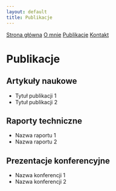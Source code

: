 ```yaml
---
layout: default
title: Publikacje
---
```

<div id="myMenu">
  <a href="/" class="menu-option">Strona główna</a>
  <a href="/about" class="menu-option">O mnie</a>
  <a href="/publications" class="menu-option">Publikacje</a>
  <a href="/contact" class="menu-option">Kontakt</a>
</div>

# Publikacje

## Artykuły naukowe
- Tytuł publikacji 1
- Tytuł publikacji 2

## Raporty techniczne
- Nazwa raportu 1
- Nazwa raportu 2

## Prezentacje konferencyjne
- Nazwa konferencji 1
- Nazwa konferencji 2
